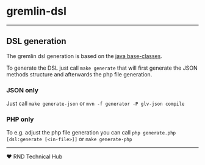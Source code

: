 # gremlin-dsl

___

## DSL generation

The gremlin dsl generation is based on the [java base-classes](https://github.com/apache/tinkerpop/tree/master/gremlin-core/src/main/java/org/apache/tinkerpop/gremlin/process/traversal/dsl/graph).

To generate the DSL just call `make generate` that will first generate the JSON methods structure and afterwards the php file generation.

### JSON only
Just call `make generate-json` or `mvn -f generator -P glv-json compile`

### PHP only
To e.g. adjust the php file generation you can call
`php generate.php [dsl:generate [<in-file>]]` or `make generate-php`

___
♥ RND Technical Hub
